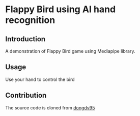 # Flappy Bird using AI hand recognition

## Introduction

A demonstration of Flappy Bird game using Mediapipe library. 

## Usage

Use your hand to control the bird

## Contribution

The source code is cloned from [dongdv95](https://github.com/dongdv95)
